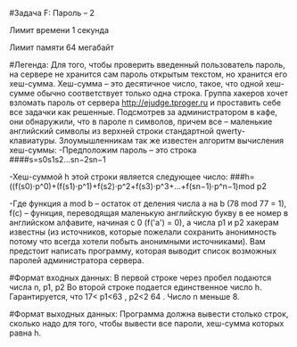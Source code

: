 #Задача F: Пароль – 2 

Лимит времени 1 секунда

Лимит памяти 64 мегабайт

#Легенда:
Для того, чтобы проверить введенный пользователь пароль, на сервере не хранится сам
пароль открытым текстом, но хранится его хеш-сумма. Хеш-сумма – это десятичное число,
такое, что одной хеш-сумме обычно соответствует только одна строка.
Группа хакеров хочет взломать пароль от сервера http://ejudge.tproger.ru и проставить себе
все задачки как решенные. Подсмотрев за администратором в кафе, они обнаружили, что в
пароле n символов, причем все – маленькие английский символы из верхней строки стандартной
qwerty-клавиатуры. Злоумышленникам так же известен алгоритм вычисления хеш-суммы:
-Предположим пароль – это строка ####s=s0s1s2...sn−2sn−1

-Хеш-суммой h этой строки является следующее число:
###h=((f(s0)⋅p^0)+(f(s1)⋅p^1)+f(s2)⋅p^2+f(s3)⋅p^3+...+f(sn−1)⋅p^n−1)mod p2

-Где функция a mod b – остаток от деления числа a на b (78 mod 77 = 1), f(c) – функция,
переводящая маленькую английскую букву в ее номер в английском алфавите, начиная с 0 (f('a')
= 0), а числа p1 и p2 хакерам известны (из источников, которые пожелали сохранить анонимность потому что всегда хотели побыть анонимными источниками).
Вам предстоит написать программу, которая выводит список возможных паролей администратора сервера.

#Формат входных данных:
В первой строке через пробел подаются числа n, p1, p2
Во второй строке подается единственное число h.
Гарантируется, что 17< p1<63 , p2<2
64 . Число n меньше 8.

#Формат выходных данных:
Программа должна вывести столько строк, сколько надо для того, чтобы вывести все
пароли, хеш-сумма которых равна h.

